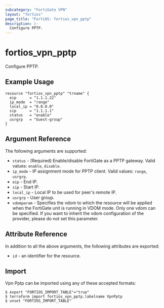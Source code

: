 ```yaml
---
subcategory: "FortiGate VPN"
layout: "fortios"
page_title: "FortiOS: fortios_vpn_pptp"
description: |-
  Configure PPTP.
---
```


# fortios_vpn_pptp
Configure PPTP.

## Example Usage

```hcl
resource "fortios_vpn_pptp" "trname" {
  eip      = "1.1.1.22"
  ip_mode  = "range"
  local_ip = "0.0.0.0"
  sip      = "1.1.1.1"
  status   = "enable"
  usrgrp   = "Guest-group"
}
```

## Argument Reference

The following arguments are supported:

* `status` - (Required) Enable/disable FortiGate as a PPTP gateway. Valid values: `enable`, `disable`.
* `ip_mode` - IP assignment mode for PPTP client. Valid values: `range`, `usrgrp`.
* `eip` - End IP.
* `sip` - Start IP.
* `local_ip` - Local IP to be used for peer's remote IP.
* `usrgrp` - User group.
* `vdomparam` - Specifies the vdom to which the resource will be applied when the FortiGate unit is running in VDOM mode. Only one vdom can be specified. If you want to inherit the vdom configuration of the provider, please do not set this parameter.


## Attribute Reference

In addition to all the above arguments, the following attributes are exported:
* `id` - an identifier for the resource.

## Import

Vpn Pptp can be imported using any of these accepted formats:
```
$ export "FORTIOS_IMPORT_TABLE"="true"
$ terraform import fortios_vpn_pptp.labelname VpnPptp
$ unset "FORTIOS_IMPORT_TABLE"
```
